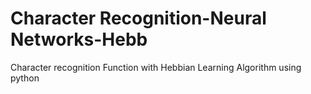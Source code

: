 # Character Recognition-Neural Networks-Hebb
Character recognition Function with Hebbian Learning Algorithm using python
